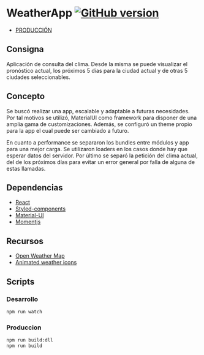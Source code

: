 # WeatherApp [![GitHub version](https://badge.fury.io/gh/https%3A%2F%2Fgithub.com%2FGuzmanPablo%2Fweatherapp.svg)](https://badge.fury.io/gh/https%3A%2F%2Fgithub.com%2FGuzmanPablo%2Fweatherapp)
* [PRODUCCIÓN](https://weatherapp.guzmanpablo87.now.sh/)

## Consigna
Aplicación de consulta del clima. Desde la misma se puede visualizar el pronóstico actual, los próximos 5 días para la ciudad actual y de otras 5 ciudades seleccionables.

## Concepto
Se buscó realizar una app, escalable y adaptable a futuras necesidades. Por tal motivos se utilizó, MaterialUI como framework para disponer de una amplia gama de customizaciones. Además, se configuró un theme propio para la app el cual puede ser cambiado a futuro.

En cuanto a performance se separaron los bundles entre módulos y app para una mejor carga. Se utilizaron loaders en los casos donde hay que esperar datos del servidor. Por último se separó la petición del clima actual, del de los próximos días para evitar un error general por falla de alguna de estas llamadas.


## Dependencias
* [React](https://es.reactjs.org/)
* [Styled-components](https://www.styled-components.com/)
* [Material-UI](https://material-ui.com/)
* [Momentjs](https://momentjs.com/)

## Recursos
* [Open Weather Map](https://openweathermap.org/api)
* [Animated weather icons](https://gist.github.com/CodeMyUI/a04c89b5edeec62ff7c178332e1f5f5c)

## Scripts
### Desarrollo
```bash
npm run watch
```

### Produccion
```bash
npm run build:dll
npm run build
```